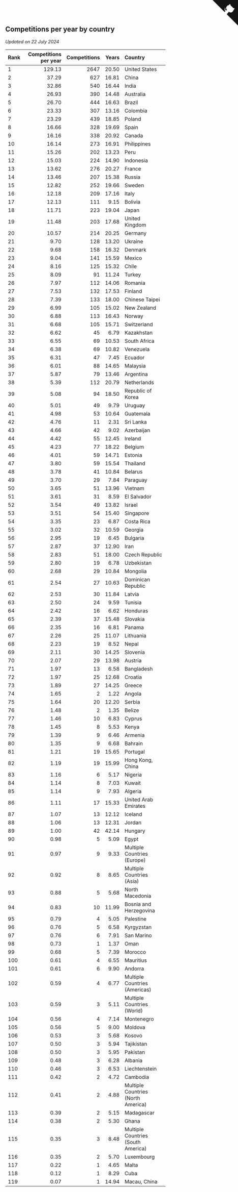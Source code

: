 ## Competitions per year by country

*Updated on 22 July 2024*

| Rank | Competitions per year | Competitions | Years | Country |
| :--- | ---: | ---: | ---: | :--- |
| 1 | 129.13 | 2647 | 20.50 | United States |
| 2 | 37.29 | 627 | 16.81 | China |
| 3 | 32.86 | 540 | 16.44 | India |
| 4 | 26.93 | 390 | 14.48 | Australia |
| 5 | 26.70 | 444 | 16.63 | Brazil |
| 6 | 23.33 | 307 | 13.16 | Colombia |
| 7 | 23.29 | 439 | 18.85 | Poland |
| 8 | 16.66 | 328 | 19.69 | Spain |
| 9 | 16.16 | 338 | 20.92 | Canada |
| 10 | 16.14 | 273 | 16.91 | Philippines |
| 11 | 15.26 | 202 | 13.23 | Peru |
| 12 | 15.03 | 224 | 14.90 | Indonesia |
| 13 | 13.62 | 276 | 20.27 | France |
| 14 | 13.46 | 207 | 15.38 | Russia |
| 15 | 12.82 | 252 | 19.66 | Sweden |
| 16 | 12.18 | 209 | 17.16 | Italy |
| 17 | 12.13 | 111 | 9.15 | Bolivia |
| 18 | 11.71 | 223 | 19.04 | Japan |
| 19 | 11.48 | 203 | 17.68 | United Kingdom |
| 20 | 10.57 | 214 | 20.25 | Germany |
| 21 | 9.70 | 128 | 13.20 | Ukraine |
| 22 | 9.68 | 158 | 16.32 | Denmark |
| 23 | 9.04 | 141 | 15.59 | Mexico |
| 24 | 8.16 | 125 | 15.32 | Chile |
| 25 | 8.09 | 91 | 11.24 | Turkey |
| 26 | 7.97 | 112 | 14.06 | Romania |
| 27 | 7.53 | 132 | 17.53 | Finland |
| 28 | 7.39 | 133 | 18.00 | Chinese Taipei |
| 29 | 6.99 | 105 | 15.02 | New Zealand |
| 30 | 6.88 | 113 | 16.43 | Norway |
| 31 | 6.68 | 105 | 15.71 | Switzerland |
| 32 | 6.62 | 45 | 6.79 | Kazakhstan |
| 33 | 6.55 | 69 | 10.53 | South Africa |
| 34 | 6.38 | 69 | 10.82 | Venezuela |
| 35 | 6.31 | 47 | 7.45 | Ecuador |
| 36 | 6.01 | 88 | 14.65 | Malaysia |
| 37 | 5.87 | 79 | 13.46 | Argentina |
| 38 | 5.39 | 112 | 20.79 | Netherlands |
| 39 | 5.08 | 94 | 18.50 | Republic of Korea |
| 40 | 5.01 | 49 | 9.79 | Uruguay |
| 41 | 4.98 | 53 | 10.64 | Guatemala |
| 42 | 4.76 | 11 | 2.31 | Sri Lanka |
| 43 | 4.66 | 42 | 9.02 | Azerbaijan |
| 44 | 4.42 | 55 | 12.45 | Ireland |
| 45 | 4.23 | 77 | 18.22 | Belgium |
| 46 | 4.01 | 59 | 14.71 | Estonia |
| 47 | 3.80 | 59 | 15.54 | Thailand |
| 48 | 3.78 | 41 | 10.84 | Belarus |
| 49 | 3.70 | 29 | 7.84 | Paraguay |
| 50 | 3.65 | 51 | 13.96 | Vietnam |
| 51 | 3.61 | 31 | 8.59 | El Salvador |
| 52 | 3.54 | 49 | 13.82 | Israel |
| 53 | 3.51 | 54 | 15.40 | Singapore |
| 54 | 3.35 | 23 | 6.87 | Costa Rica |
| 55 | 3.02 | 32 | 10.59 | Georgia |
| 56 | 2.95 | 19 | 6.45 | Bulgaria |
| 57 | 2.87 | 37 | 12.90 | Iran |
| 58 | 2.83 | 51 | 18.00 | Czech Republic |
| 59 | 2.80 | 19 | 6.78 | Uzbekistan |
| 60 | 2.68 | 29 | 10.84 | Mongolia |
| 61 | 2.54 | 27 | 10.63 | Dominican Republic |
| 62 | 2.53 | 30 | 11.84 | Latvia |
| 63 | 2.50 | 24 | 9.59 | Tunisia |
| 64 | 2.42 | 16 | 6.62 | Honduras |
| 65 | 2.39 | 37 | 15.48 | Slovakia |
| 66 | 2.35 | 16 | 6.81 | Panama |
| 67 | 2.26 | 25 | 11.07 | Lithuania |
| 68 | 2.23 | 19 | 8.52 | Nepal |
| 69 | 2.11 | 30 | 14.25 | Slovenia |
| 70 | 2.07 | 29 | 13.98 | Austria |
| 71 | 1.97 | 13 | 6.58 | Bangladesh |
| 72 | 1.97 | 25 | 12.68 | Croatia |
| 73 | 1.89 | 27 | 14.25 | Greece |
| 74 | 1.65 | 2 | 1.22 | Angola |
| 75 | 1.64 | 20 | 12.20 | Serbia |
| 76 | 1.48 | 2 | 1.35 | Belize |
| 77 | 1.46 | 10 | 6.83 | Cyprus |
| 78 | 1.45 | 8 | 5.53 | Kenya |
| 79 | 1.39 | 9 | 6.46 | Armenia |
| 80 | 1.35 | 9 | 6.68 | Bahrain |
| 81 | 1.21 | 19 | 15.65 | Portugal |
| 82 | 1.19 | 19 | 15.99 | Hong Kong, China |
| 83 | 1.16 | 6 | 5.17 | Nigeria |
| 84 | 1.14 | 8 | 7.03 | Kuwait |
| 85 | 1.14 | 9 | 7.93 | Algeria |
| 86 | 1.11 | 17 | 15.33 | United Arab Emirates |
| 87 | 1.07 | 13 | 12.12 | Iceland |
| 88 | 1.06 | 13 | 12.31 | Jordan |
| 89 | 1.00 | 42 | 42.14 | Hungary |
| 90 | 0.98 | 5 | 5.09 | Egypt |
| 91 | 0.97 | 9 | 9.33 | Multiple Countries (Europe) |
| 92 | 0.92 | 8 | 8.65 | Multiple Countries (Asia) |
| 93 | 0.88 | 5 | 5.68 | North Macedonia |
| 94 | 0.83 | 10 | 11.99 | Bosnia and Herzegovina |
| 95 | 0.79 | 4 | 5.05 | Palestine |
| 96 | 0.76 | 5 | 6.58 | Kyrgyzstan |
| 97 | 0.76 | 6 | 7.91 | San Marino |
| 98 | 0.73 | 1 | 1.37 | Oman |
| 99 | 0.68 | 5 | 7.39 | Morocco |
| 100 | 0.61 | 4 | 6.55 | Mauritius |
| 101 | 0.61 | 6 | 9.90 | Andorra |
| 102 | 0.59 | 4 | 6.77 | Multiple Countries (Americas) |
| 103 | 0.59 | 3 | 5.11 | Multiple Countries (World) |
| 104 | 0.56 | 4 | 7.14 | Montenegro |
| 105 | 0.56 | 5 | 9.00 | Moldova |
| 106 | 0.53 | 3 | 5.68 | Kosovo |
| 107 | 0.50 | 3 | 5.94 | Tajikistan |
| 108 | 0.50 | 3 | 5.95 | Pakistan |
| 109 | 0.48 | 3 | 6.28 | Albania |
| 110 | 0.46 | 3 | 6.53 | Liechtenstein |
| 111 | 0.42 | 2 | 4.72 | Cambodia |
| 112 | 0.41 | 2 | 4.88 | Multiple Countries (North America) |
| 113 | 0.39 | 2 | 5.15 | Madagascar |
| 114 | 0.38 | 2 | 5.30 | Ghana |
| 115 | 0.35 | 3 | 8.48 | Multiple Countries (South America) |
| 116 | 0.35 | 2 | 5.70 | Luxembourg |
| 117 | 0.22 | 1 | 4.65 | Malta |
| 118 | 0.12 | 1 | 8.29 | Cuba |
| 119 | 0.07 | 1 | 14.94 | Macau, China |


<a href="https://github.com/JustinTimeCuber/wca_statistics" class="github-corner" aria-label="View source on Github"><svg width="80" height="80" viewBox="0 0 250 250" style="fill:#151513; color:#fff; position: absolute; top: 0; border: 0; right: 0;" aria-hidden="true"><path d="M0,0 L115,115 L130,115 L142,142 L250,250 L250,0 Z"></path><path d="M128.3,109.0 C113.8,99.7 119.0,89.6 119.0,89.6 C122.0,82.7 120.5,78.6 120.5,78.6 C119.2,72.0 123.4,76.3 123.4,76.3 C127.3,80.9 125.5,87.3 125.5,87.3 C122.9,97.6 130.6,101.9 134.4,103.2" fill="currentColor" style="transform-origin: 130px 106px;" class="octo-arm"></path><path d="M115.0,115.0 C114.9,115.1 118.7,116.5 119.8,115.4 L133.7,101.6 C136.9,99.2 139.9,98.4 142.2,98.6 C133.8,88.0 127.5,74.4 143.8,58.0 C148.5,53.4 154.0,51.2 159.7,51.0 C160.3,49.4 163.2,43.6 171.4,40.1 C171.4,40.1 176.1,42.5 178.8,56.2 C183.1,58.6 187.2,61.8 190.9,65.4 C194.5,69.0 197.7,73.2 200.1,77.6 C213.8,80.2 216.3,84.9 216.3,84.9 C212.7,93.1 206.9,96.0 205.4,96.6 C205.1,102.4 203.0,107.8 198.3,112.5 C181.9,128.9 168.3,122.5 157.7,114.1 C157.9,116.9 156.7,120.9 152.7,124.9 L141.0,136.5 C139.8,137.7 141.6,141.9 141.8,141.8 Z" fill="currentColor" class="octo-body"></path></svg></a><style>.github-corner:hover .octo-arm{animation:octocat-wave 560ms ease-in-out}@keyframes octocat-wave{0%,100%{transform:rotate(0)}20%,60%{transform:rotate(-25deg)}40%,80%{transform:rotate(10deg)}}@media (max-width:500px){.github-corner:hover .octo-arm{animation:none}.github-corner .octo-arm{animation:octocat-wave 560ms ease-in-out}}</style>
